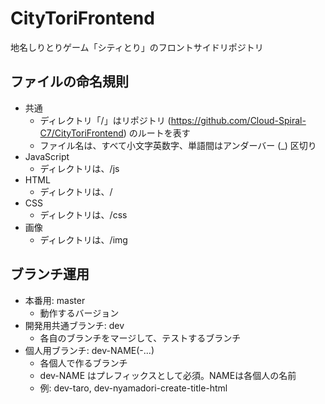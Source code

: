 # CityToriFrontend
地名しりとりゲーム「シティとり」のフロントサイドリポジトリ

## ファイルの命名規則

* 共通
  - ディレクトリ「/」はリポジトリ (https://github.com/Cloud-Spiral-C7/CityToriFrontend) のルートを表す
  - ファイル名は、すべて小文字英数字、単語間はアンダーバー (_) 区切り
* JavaScript
  - ディレクトリは、/js
* HTML
  - ディレクトリは、/
* CSS
  - ディレクトリは、/css
* 画像
  - ディレクトリは、/img

## ブランチ運用

* 本番用: master
  - 動作するバージョン
* 開発用共通ブランチ: dev
  - 各自のブランチをマージして、テストするブランチ
* 個人用ブランチ: dev-NAME(-...)
  - 各個人で作るブランチ
  - dev-NAME はプレフィックスとして必須。NAMEは各個人の名前
  - 例: dev-taro, dev-nyamadori-create-title-html
